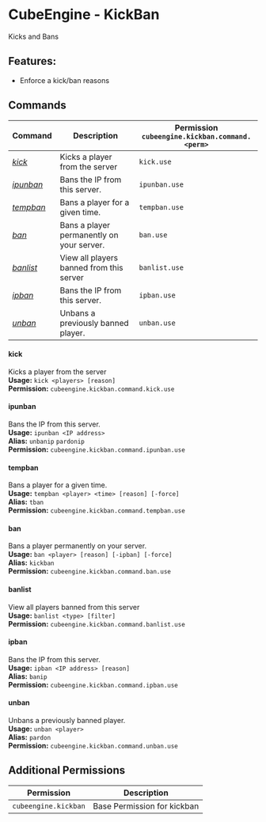 # CubeEngine - KickBan
Kicks and Bans
## Features:
 - Enforce a kick/ban reasons
## Commands
| Command | Description | Permission<br>`cubeengine.kickban.command.<perm>` |
| --- | --- | --- |
| [*kick*](#kick) | Kicks a player from the server | `kick.use` |
| [*ipunban*](#ipunban) | Bans the IP from this server. | `ipunban.use` |
| [*tempban*](#tempban) | Bans a player for a given time. | `tempban.use` |
| [*ban*](#ban) | Bans a player permanently on your server. | `ban.use` |
| [*banlist*](#banlist) | View all players banned from this server | `banlist.use` |
| [*ipban*](#ipban) | Bans the IP from this server. | `ipban.use` |
| [*unban*](#unban) | Unbans a previously banned player. | `unban.use` |
#### kick  
Kicks a player from the server  
**Usage:** `kick <players> [reason]`  
**Permission:** `cubeengine.kickban.command.kick.use`  
  
#### ipunban  
Bans the IP from this server.  
**Usage:** `ipunban <IP address>`  
**Alias:** `unbanip` `pardonip`  
**Permission:** `cubeengine.kickban.command.ipunban.use`  
  
#### tempban  
Bans a player for a given time.  
**Usage:** `tempban <player> <time> [reason] [-force]`  
**Alias:** `tban`  
**Permission:** `cubeengine.kickban.command.tempban.use`  
  
#### ban  
Bans a player permanently on your server.  
**Usage:** `ban <player> [reason] [-ipban] [-force]`  
**Alias:** `kickban`  
**Permission:** `cubeengine.kickban.command.ban.use`  
  
#### banlist  
View all players banned from this server  
**Usage:** `banlist <type> [filter]`  
**Permission:** `cubeengine.kickban.command.banlist.use`  
  
#### ipban  
Bans the IP from this server.  
**Usage:** `ipban <IP address> [reason]`  
**Alias:** `banip`  
**Permission:** `cubeengine.kickban.command.ipban.use`  
  
#### unban  
Unbans a previously banned player.  
**Usage:** `unban <player>`  
**Alias:** `pardon`  
**Permission:** `cubeengine.kickban.command.unban.use`  
  
## Additional Permissions

| Permission | Description |
| --- | --- |
| `cubeengine.kickban` | Base Permission for kickban |